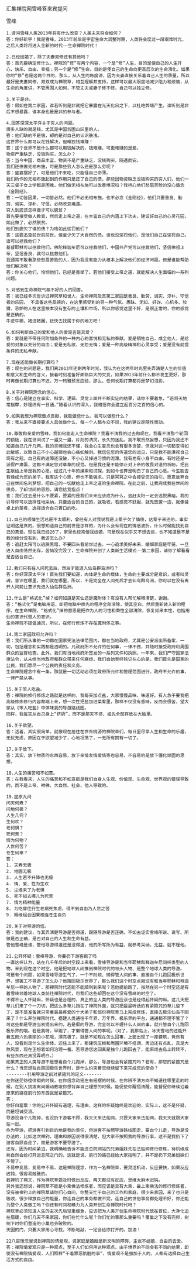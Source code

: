 汇集禅院网雪峰答来宾提问

雪峰


    1.请问雪峰人类2013年将有什么改变？人类未来将会如何？
    答：你好新宇！我是雪峰，2013年前后是宇宙生命大调整时期，人类将会度过一段艰难时光，之后人类将将进入全新的时代——生命禅院时代！

    2.已经结婚了，除了夫妻双修还有其他吗？
    答：首先要确定修什么，禅院的“修”有两个内容，一个是“修”人生，目的是使自己的人生开心、快乐、自由、幸福；另一个是“修”生命，目的是使自己的生命向更高层次的生命演化。如果你的“修”也是这两个目的，那么，从人生的角度讲，因为夫妻直接关系着自己人生的质量，所以最好是夫妻同修，双双成为禅院草，相互理解并支持，这样可以最大限度地减少阻力和烦恼，从生命的角度讲，不管周围人如何，不管丈夫或妻子修不修，自己可以独立修。

    3.关于是非。
    答：假如在第二家园，谁若听到是非就把它暴露在光天化日之下，以杜绝弊端产生。谁听到是非后不想暴露，谁本身也是是非的参与者。

    4.回答深深太平洋关于穷人的问题。
    很多人缺的就是钱，尤其是中国贫困山区里的人。
    答：他们缺的不是钱，却的是对自己的认识肤浅。
    这世界什么都可以花钱解决，但唯独钱难赚！
    答：这个世界不是什么都可以用钱解决的，钱难赚，可更难赚的是爱。
    物资严重缺乏，没钱购买，怎么办？
    答：当今中国，商品丰富，物资不是严重缺乏，没钱购买，随遇而安。
    我们还债做无相布施，可是那些穷人怎么还是那么穷呢？
    答：盛宴摆好了，可是他们不来吃，只能怪自己命薄。
    我们所作的无相布施起到的作用只是还了自己的债，那些因物资缺乏没钱购买的穷人们，他们一天三餐子女上学都是困难，他们做无相布施可以改善境况吗？我担心他们愁眉苦脸的没心情念《金刚经》。
    答：一切皆因果，一切皆必然，他们不必无相布施，也不必念《金刚经》，他们只要善良、勤劳、诚实、淳朴、守信，必然改变境遇。
    穷人到底该怎样做才可以脱贫？
    首先要接受做人教育，然后走上帝之道，在丰富自己的内涵上下功夫，建设好自己的心灵花园，如此做了，必然脱贫。
    他们到底欠了谁的债？为啥如此惩罚他们？
    答：这要追查前世前前世，但至少欠了大自然的债。谁也没惩罚他们，是他们自己在惩罚自己。
    谁可以拯救他们？
    基督耶稣可以拯救他们，佛陀释迦牟尼可以拯救他们，中国共产党可以拯救他们，坚信佛祖上帝，坚信善良，就可以拯救他们。
    我通常不敢看那些愁眉苦脸的人，因为我没有能力从根本上解决他们的经济问题。但是谁能帮助他们解决呢？
    答：你关心他们，怜悯他们，已经是善举了。若他们接受上帝之道，就能解决人生面临的一系列问题。

    5.对感到生命禅院气氛不好的人的回答。
    答：我已经多次告诉过禅院草和世人，生命禅院及其第二家园是善良、勤劳、诚实、淳朴、守信者的乐园， 不具备这些品德的，在这里感受到的另一种气氛。愚昧、无知、奸诈、心机多、狡猾、忌妒的人在这里根本没有生存的土壤和市场，所以你感觉这里不好，是很正常的，你的感觉是正确的。
    牛进牛棚，猪进猪圈，赶快去找属于你的地方吧！

    6.如何判断自己的爱和他人的爱是否是真爱？
    答：爱就是不带任何附加条件的一种内心的喜悦和无私的奉献。爱是牺牲自己，成全他人，是给爱的对象以充分的自由；爱是无私欲、无怨无悔；爱是一种高级精神和心灵享受；爱是没有前提条件的无私奉献。

    7.现在还能做长期打算吗？
    答：现在的问题是，我们离2013年还剩两年时光，我认为在这两年时光里先弄清楚人生的价值和意义和生命的含义，接着时刻准备好面临巨大的灾变，如果2013年前什么都不发生更好，那时再做长期打算也不迟，万一玛雅预言应验，那么，任何长期打算都将是梦幻泡影。

    8.关于对禅院理念的信心。
    答：信心是建立在事实、科学、逻辑、灵觉上面并不断实证的结果，请你不要着急，“若将天地常揣摩，妙理终有一日通，”随着认识的深入，我相信你会建立起百分之百的信心的。

    9.如果我想为禅院做点贡献，我能做些什么，我可以做些什么？
    答：我从来不直接要求人具体做什么，每一个人都与众不同，我的建议是随性而动。

    10.尊敬和亲爱的雪峰，我如何能走入生命禅院？我看不清我的过去和现在，我看不清那个轮回的锁链，我在世间试了一遍又一遍，片刻的清灵，长久的迷乱。我不敢贸然妄想，只因为我还不知道自己几斤几两。我的灵魂我还不懂，我会心生妄念也会有很多贪婪，但我对这一切都变得如此敏感，以致自己不小心越矩也会心痛如触剑。我信任您的传道您的远见，只是我不能漠视自己现有之短。自己有的迷障还没破，不小心又掉进习惯的泥潭。我有老有小身不自由，有时还是一派假严肃蛋，这都不满足您对草草的规范。但是我还是不能停止对上帝的敬畏对道的祈盼。把此生献给上帝是我的心愿，经过几十年的摸索和试探，到如今也算是明白了自己的心愿。今生能否有缘成为您的弟子，我有这个心愿，但也不敢强求。只是冥冥之中会接受您的指引，愿意放弃自己在世间名利梦想，把自己的一切献给走上帝之道的生命禅院。在此之前，让我完成我在世间的债务，了却世间的恩怨。请您给我指点！
    答：我们过去是什么不要紧，要紧的是我们未来应该成为什么，追赶太阳一定会逃脱黑暗。我的引导你可以选择性地采纳，只要适合的自己的，就吸收，若感觉不舒服，就先放置一边，就像餐桌上的菜肴，选择适合自己胃口的吃。

    11.自己的感情生活总是不太顺利，曾经有人对我说我是上辈子欠了情债，这辈子来还的，事实证明这是真的。很想知道自己的前世是怎样的，为什么会有现在的情感波折，什么时候能找到自己的真爱。现在我已经26了，家里也经常催我结婚，可是现在似乎又不想去谈，也不知道是不是我的缘分没有到，我该怎么办?
    答：追赶太阳可以逃脱黑暗，不要回头看前世过去，一心追求美好未来，婚姻家庭是牢笼，一旦进入自由荡然无存，苦恼没完没了，生命禅院开创了人类新生活模式——第二家园，请你了解看看是否适合自己。

    12.我们只有在人间死去后，然后才能进入仙岛群岛洲吗？
    答：你好深深太平洋！首先我们要知道，肉体是生命的载体，生命的主要成分是意识，或者叫灵魂，意识在哪里，我们就在哪里，所以，不是完全在人间死后才去仙岛群岛洲，你可以在没有离开人间前让意识先进入仙岛群岛洲。

    13.什么是“格式化”掉？如何知道是天仙还是魔附体？有没有人帮忙解释清楚，谢谢。
    答：“格式化”是电脑用语，即把电脑中原先的程序全部清除，使其空白，然后重新装入新的程序。在生命禅院，“格式化”掉的意思是把作为人的习性和秉性全部清除，恢复如来本性，也指用仙的意识代替人的意识。
    生命禅院不提倡通灵，所以，在修行修炼不存在魔附体之事。

    14.第二家园政府允许吗？
    答：我们所从事的一切都在国家宪法法律范围内，都在当地政府，尤其是公安派出所备案，一切，包括理念和实践都是透明的。凡政府所不允许的任何事，一律不做，并随时接受政府和周围群众的监督检查。此外，我们有当地政府所签发的一系列文件和执照。一年来，我们严守国家法律法令，从未给当地政府和群众带来任何麻烦，我们自始至终铭记在心的是，我们首先是国家的公民，我们愿尽一个公民的责任和义务。
    生命禅院理念中有一条，那就是一切活动必须在政府所允许和管理范围进行。政府不允许的事，一律严禁从事。

    15.关于笨人吃盐。
    答：禅院的修行修炼之路就是这样的，我每天加点盐，大家慢慢品味，味道好。有人急于要我把高级修炼修行内容都端上来，想一次性把盐加进菜肴里，那样不仅没有香味，反而会很苦，望大家从《笨人吃盐》中体味我的导游路线图。
    同样，我每天从自己身上“挤奶”，而不是那天不挤，或先全部存放在大脑里。

    16.关于欲望。
    答：活着，其实很简单，就像现在居住在世外桃源的禅院草们，每日里尽享人生和生命的乐趣，无忧无虑，原因在于欲望减少了，心地坦荡了，一无所有拥有一切了。

    17.关于放下。
    答：其实，放下物质的东西容易，放下亲情友情爱情等也容易，不容易的是放下僵化顽固的思想。

    18.人生的痛苦和不如意。
    答：在我看来，人生的痛苦和不如意都是我们自身人生观、价值观、生命观、世界观的错误导致的，而不是上帝、神佛、大自然、社会、他人导致的。

    19.屈原九问
    问天何寿？
    问地何极？
    人生几何？
    生何欢？
    老何惧？
    死何苦？
    情为何物？
    人世何苦？
    苍生何辜？
    答：
    1. 天寿无极
    2. 地圆无极
    3. 人生若不升降也无极
    4. 情、爱、性为生欢
    5. 尘缘未了为老惧
    6. 死不知去哪儿为死苦
    7. 情为精神能量
    8. 为吃穿住行生老病死焦虑，得不到自由乃人世之苦
    9. 姻缘组合因果相连苍生自负

    20.关于对导游的信。
    答：我的建议，与其弄清楚导游是否得道，跟随导游是否正确，不如去证实雪峰所说、说写、所做是否正确，是否对自己的人生和生命有益。
    管他雪峰是谁，管他导游得道还是没得道，他的所写所为有益，就参考采纳，无益，就不理他。

    21.公开怀疑：雪峰导游，你要扔下游客跑了吗
    一直这样认为，站在几千年后的时空段上来看，雪峰导游是和当年耶稣和释迦牟尼同样类型的人物，来到现在这个时空，他是把地球人间推到禅院时代的领头人物、是整个地球人类的导游。
    可是有个问题，如果雪峰导游生气了、一个不耐烦、懒得管人间的事，直接自个儿跑回极乐世界，想罢工不导游了怎么办？他跑回极乐世界了，那么我们这个时空点就没有和当年耶稣和释迦牟尼一样的人物了，那禅院时代还能不能顺利到来呢？若他提前跑了，虽然在另一个时空还是有着雪峰领着地球人类前往禅院时代，可我们这些却困在这个没有雪峰的时空了。
    不得不让人怀疑嘛，怀疑也是合理的，真正的全人类的导游应该也是经得起怀疑的嘛。这几天把草儿们来了个一刀切，把这么多草儿挡在了禅院外面，就只把最最听话的有紧箍咒的草儿留下了，是不是准备就只带着最最疼爱的十大弟子和部份禅院草马上完成修炼，直接去极乐仙岛不回来了？什么开创禅院时代、搭建人类通往千年界、万年界、极乐界的平台，通通都不理不管了？可这些都是导游当初提出来的，若是假的导游，完全可以不理什么人间的事，就只管自个儿跑回极乐界的哦。若是我呀，早跑了，才懒得管人间的事呢。（对了，我那岛上，冰天雪地的还能开着五颜六色美丽的小花哦，漂亮极了。就是不知现在怎么回事，上面出现了一座建筑，竟然有人，没看到是什么生命体，还住上来了。那建筑压根和周围环境不搭调，周边还有点乱，真是大煞风景，现在正想着如何治理一番。若导游您这回真是独个儿跑回去了，能麻烦去岛上转转不，有些东西还真没弄明白。）
    如果真正的人类导游不是想着自个儿跑掉，那么，导游也会有紧箍咒吗？若有，那您的紧箍咒是什么？当您想独自跑回极乐世界时，是什么约束着您继续留下来完成您的使命？ 
    --------引用导游之前对紧箍咒的定义-------
    在你迷茫彷徨徘徊的时候，在你信念动摇左右摇摆的时候，在你辨不清方向不知道往哪里走的时候，在别人挑拨离间煽动教唆你想背弃自己理想的时候，能促使你醒悟清醒，能督促你继续沿着原来的路径前行的东西就是紧箍咒。
    答：
    你好白罂粟！你的公开怀疑有道理，有理由，这样的怀疑始终是欢迎的，实际上，这不是怀疑，而是坦诚交流。
    导游没自个儿跑掉，也没扔下游客不顾，我天天来法船网，只要大家来法船网，我天天就跟大家在一起。
    作为导游，把游客引到目的地是我的责任，但游客不按照导游路线图走，要自个儿走，导游是没办法的，比如这次禅钓，理由和原因说得很清楚，但大家不按照我的导游行事，这不是我扔下了游客自顾自走了，而是游客不要导游了。
    还有，因为时间紧迫，我明确地告诉不能进总院网站的兄弟姐妹先在法船网修行修炼，待机缘成熟自然会给打开进总院之门的，这就是说，前行的路已经给大家指明了，并不是扔下兄弟姐妹们不管了。
    不易中变易，变易中不易，这是禅院理念，作为一名禅院草，要灵活机动，反应要快，如果反应迟钝，很容易触礁的。
    我禅钓了两天，作为禅院草要及时做出反应，两天都没有反应，思维太麻木迟钝。
    另外我还想说，禅院草不能是小乘佛法修炼者，而应该是具有大乘，最上乘佛法的修行修炼者，没有被禅钓上的禅院草请你扪心自问，你整天忙于自己的工作和家庭，很少来家园，来了也只是吸收，很少释放自己的能量，你连自己的事务都做不完，连自己的世俗事务都处理不好，你还能为整个人类做工吗？你还有时间和精力为人类开创生命禅院时代吗？
    禅院草必须知道人生的主次先后轻重缓急，应该把为人类开创生命禅院时代放在首位，大净化迫在眉睫，你们几天不来家园，你们在忙什么呢？你们忙的事那么重要吗？覆巢之下没有完卵，树倒下时你们营造的小巢也会破败的。
    天国的门，只要大家用心寻找，不断地敲，一定会给你打开的。加油！

    22八百理念里说到禅院的情爱观，说家庭是婚姻是新文明的障碍，主张不结婚，自由的去爱。
    答：禅院情爱观只是一种观点，至于人们如何用这种观点，由于境界的不同会有不同的结果，即使没有禅院情爱观，人们照样“干着罪恶肮脏的事”，情爱观不是强加于人的，人都有选择自己生活方式的自由。



